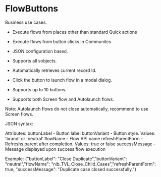 # FlowButtons

Business use cases:
* Execute flows from places other than standard Quick actions 
* Execute flows from button clicks in Communites

* JSON configuration based.
* Supports all sobjects.
* Automatically retrieves current record Id.
* Click the button to launch flow in a modal dialog.  
* Supports up to 10 buttons.
* Supports both Screen flow and Autolaunch flows.

Note: Autolaunch flows do not close automatically, recommend to use Screen flows.

JSON syntax:

Attributes:
buttonLabel - Button label
buttonVariant - Button style. Values: 'brand' or 'neutral'
flowName - Flow API name
refreshParentForm - Refreshs parent after completion. Values: true or false
successMessage - Message displayed upon success flow execution


Example:
{"buttonLabel": "Close Duplicate","buttonVariant": "neutral","flowName": "nib_TVL_Close_Child_Cases","refreshParentForm": true, "successMessage": "Duplicate case closed successfully."}
